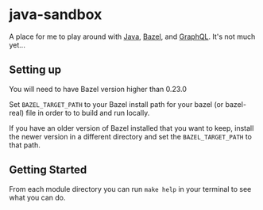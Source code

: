 # java-sandbox
A place for me to play around with [Java](https://www.oracle.com/java/), [Bazel](https://bazel.build/), and [GraphQL](https://graphql.org). It's not much yet...

## Setting up

You will need to have Bazel version higher than 0.23.0 

Set `BAZEL_TARGET_PATH` to your Bazel install path for your bazel (or bazel-real) file in order to to build and run locally.

If you have an older version of Bazel installed that you want to keep, install the newer version in a different directory and set the `BAZEL_TARGET_PATH` to that path. 

## Getting Started
From each module directory you can run `make help` in your terminal to see what you can do.
